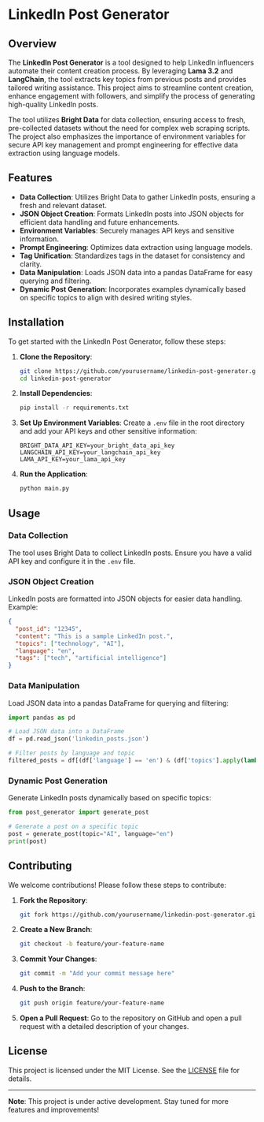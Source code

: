 # LinkedIn Post Generator

## Overview

The **LinkedIn Post Generator** is a tool designed to help LinkedIn influencers automate their content creation process. By leveraging **Lama 3.2** and **LangChain**, the tool extracts key topics from previous posts and provides tailored writing assistance. This project aims to streamline content creation, enhance engagement with followers, and simplify the process of generating high-quality LinkedIn posts.

The tool utilizes **Bright Data** for data collection, ensuring access to fresh, pre-collected datasets without the need for complex web scraping scripts. The project also emphasizes the importance of environment variables for secure API key management and prompt engineering for effective data extraction using language models.

## Features

- **Data Collection**: Utilizes Bright Data to gather LinkedIn posts, ensuring a fresh and relevant dataset.
- **JSON Object Creation**: Formats LinkedIn posts into JSON objects for efficient data handling and future enhancements.
- **Environment Variables**: Securely manages API keys and sensitive information.
- **Prompt Engineering**: Optimizes data extraction using language models.
- **Tag Unification**: Standardizes tags in the dataset for consistency and clarity.
- **Data Manipulation**: Loads JSON data into a pandas DataFrame for easy querying and filtering.
- **Dynamic Post Generation**: Incorporates examples dynamically based on specific topics to align with desired writing styles.

## Installation

To get started with the LinkedIn Post Generator, follow these steps:

1. **Clone the Repository**:
   ```bash
   git clone https://github.com/yourusername/linkedin-post-generator.git
   cd linkedin-post-generator
   ```

2. **Install Dependencies**:
   ```bash
   pip install -r requirements.txt
   ```

3. **Set Up Environment Variables**:
   Create a `.env` file in the root directory and add your API keys and other sensitive information:
   ```plaintext
   BRIGHT_DATA_API_KEY=your_bright_data_api_key
   LANGCHAIN_API_KEY=your_langchain_api_key
   LAMA_API_KEY=your_lama_api_key
   ```

4. **Run the Application**:
   ```bash
   python main.py
   ```

## Usage

### Data Collection

The tool uses Bright Data to collect LinkedIn posts. Ensure you have a valid API key and configure it in the `.env` file.

### JSON Object Creation

LinkedIn posts are formatted into JSON objects for easier data handling. Example:

```json
{
  "post_id": "12345",
  "content": "This is a sample LinkedIn post.",
  "topics": ["technology", "AI"],
  "language": "en",
  "tags": ["tech", "artificial intelligence"]
}
```

### Data Manipulation

Load JSON data into a pandas DataFrame for querying and filtering:

```python
import pandas as pd

# Load JSON data into a DataFrame
df = pd.read_json('linkedin_posts.json')

# Filter posts by language and topic
filtered_posts = df[(df['language'] == 'en') & (df['topics'].apply(lambda x: 'technology' in x)]
```

### Dynamic Post Generation

Generate LinkedIn posts dynamically based on specific topics:

```python
from post_generator import generate_post

# Generate a post on a specific topic
post = generate_post(topic="AI", language="en")
print(post)
```

## Contributing

We welcome contributions! Please follow these steps to contribute:

1. **Fork the Repository**:
   ```bash
   git fork https://github.com/yourusername/linkedin-post-generator.git
   ```

2. **Create a New Branch**:
   ```bash
   git checkout -b feature/your-feature-name
   ```

3. **Commit Your Changes**:
   ```bash
   git commit -m "Add your commit message here"
   ```

4. **Push to the Branch**:
   ```bash
   git push origin feature/your-feature-name
   ```

5. **Open a Pull Request**: Go to the repository on GitHub and open a pull request with a detailed description of your changes.

## License

This project is licensed under the MIT License. See the [LICENSE](LICENSE) file for details.




---

**Note**: This project is under active development. Stay tuned for more features and improvements!
